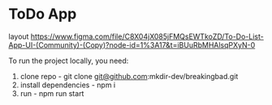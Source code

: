 # ToDo App

layout https://www.figma.com/file/C8X04jX085jFMQsEWTkoZD/To-Do-List-App-UI-(Community)-(Copy)?node-id=1%3A17&t=iBUuRbMHAlsqPXyN-0

To run the project locally, you need:

1. clone repo - git clone git@github.com:mkdir-dev/breakingbad.git
2. install dependencies - npm i
3. run - npm run start
